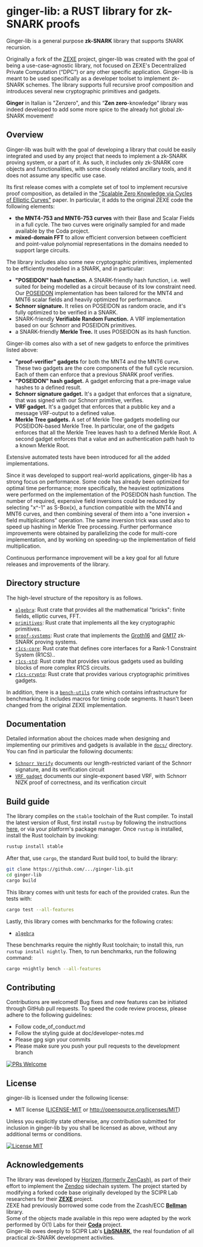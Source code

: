 ginger-lib: a RUST library for zk-SNARK proofs
================================================================================

Ginger-lib is a general purpose __zk-SNARK__ library that supports SNARK recursion.

Originally a fork of the [ZEXE](https://github.com/scipr-lab/ZEXE) project, ginger-lib was created with the goal of being a use-case-agnostic library, not focused on ZEXE's Decentralized Private Computation (“DPC”) or any other specific application. Ginger-lib is meant to be used specifically as a developer toolset to implement zk-SNARK schemes. The library supports full recursive proof composition and introduces several new cryptographic primitives and gadgets.

**Ginger** in Italian is "Zenzero", and this “**Zen zero**-knowledge” library was indeed developed to add some more spice to the already hot global zk-SNARK movement!


## Overview

Ginger-lib was built with the goal of developing a library that could be easily integrated and used by any project that needs to implement a zk-SNARK proving system, or a part of it. As such, it includes only zk-SNARK core objects and functionalities, with some closely related ancillary tools, and it does not assume any specific use case. 

Its first release comes with a complete set of tool to implement recursive proof composition, as detailed in the ["Scalable Zero Knowledge via Cycles of Elliptic Curves"](https://eprint.iacr.org/2014/595.pdf) paper.
In particular, it adds to the original ZEXE code the following elements:

-   __the MNT4-753 and MNT6-753 curves__
    with their Base and Scalar Fields in a full cycle. The two curves were originally sampled for and made available by the Coda project.
-   __mixed-domain FFT__
    to allow efficient conversion between coefficient and point-value polynomial representations in the domains needed to support large circuits.

The library includes also some new cryptographic primitives, implemented to be efficiently modelled in a SNARK, and in particular:

-   __"POSEIDON" hash function.__
    A SNARK-friendly hash function, i.e. well suited for being modelled as a circuit because of its low constraint need. Our [POSEIDON](https://eprint.iacr.org/2019/458.pdf) implementation has been tailored for the MNT4 and MNT6 scalar fields and heavily optimized for performance.
-   __Schnorr signature.__
    It relies on POSEIDON as random oracle, and it's fully optimized to be verified in a SNARK.
-   SNARK-friendly __Verifiable Random Function.__
    A VRF implementation based on our Schnorr and POSEIDON primitives.
-   a SNARK-friendly __Merkle Tree.__
    It uses POSEIDON as its hash function.

Ginger-lib comes also with a set of new gadgets to enforce the primitives listed above: 

-   __"proof-verifier" gadgets__ for both the MNT4 and the MNT6 curve.
    These two gadgets are the core components of the full cycle recursion. Each of them can enforce that a previous SNARK proof verifies.
-   __"POSEIDON" hash gadget.__
    A gadget enforcing that a pre-image value hashes to a defined result.
-   __Schnorr signature gadget.__
    It's a gadget that enforces that a signature, that was signed with our Schnorr primitive, verifies.
-   __VRF gadget.__
    It's a gadget that enforces that a pubblic key and a message VRF-output to a defined value.
-   __Merkle Tree gadgets.__
    A set of Merkle Tree gadgets modelling our POSEIDON-based Merkle Tree. In particular, one of the gadgets enforces that all the Merkle Tree leaves hash to a defined Merkle Root. A second gadget enforces that a value and an authentication path hash to a known Merkle Root.

Extensive automated tests have been introduced for all the added implementations.

Since it was developed to support real-world applications, ginger-lib has a strong focus on performance. Some code has already been optimized for optimal time performance; more specifically, the heaviest optimizations were performed on the implementation of the POSEIDON hash function. The number of required, expensive field inversions could be reduced by selecting "x^-1" as S-Box(x), a function compatible with the MNT4 and MNT6 curves, and then combining several of them into a "one inversion + field multiplications" operation. The same inversion trick was used also to speed up hashing in Merkle Tree processing. Further performance improvements were obtained by parallelizing the code for multi-core implementation, and by working on speeding-up the implementation of field multiplication.

Continuous performance improvement will be a key goal for all future releases and improvements of the library.  


## Directory structure

The high-level structure of the repository is as follows.

* [`algebra`](algebra): Rust crate that provides all the mathematical "bricks": finite fields, elliptic curves, FFT.
* [`primitives`](primitives): Rust crate that implements all the key cryptographic primitives.
* [`proof-systems`](proof-systems): Rust crate that implements the [Groth16](https://ia.cr/2016/260) and [GM17](https://ia.cr/2017/540) zk-SNARK proving systems.
* [`r1cs-core`](r1cs/core): Rust crate that defines core interfaces for a Rank-1 Constraint System (R1CS)..
* [`r1cs-std`](r1cs/gadgets/std): Rust crate that provides various gadgets used as building blocks of more complex R1CS circuits.
* [`r1cs-crypto`](r1cs/gadgets/crypto): Rust crate that provides various cryptographic primitives gadgets. 

In addition, there is a  [`bench-utils`](bench-utils) crate which contains infrastructure for benchmarking. It includes macros for timing code segments. It hasn't been changed from the original ZEXE implementation.

## Documentation

Detailed information about the choices made when designing and implementing our primitives and gadgets is available in the [`docs/`](docs/) directory. You can find in particular the following documents:

* [`Schnorr Verify`](docs/SchnorrVerify) documents our length-restricted variant of the Schnorr signature,  and its verification circuit
* [`VRF gadget`](docs/VRFgadget) documents our single-exponent based VRF, with Schnorr NIZK proof of correctness, and its verification circuit

## Build guide

The library compiles on the `stable` toolchain of the Rust compiler. To install the latest version of Rust, first install `rustup` by following the instructions [here](https://rustup.rs/), or via your platform's package manager. Once `rustup` is installed, install the Rust toolchain by invoking:
```bash
rustup install stable
```

After that, use `cargo`, the standard Rust build tool, to build the library:
```bash
git clone https://github.com/.../ginger-lib.git
cd ginger-lib
cargo build 
```

This library comes with unit tests for each of the provided crates. Run the tests with:
```bash
cargo test --all-features 
``` 

Lastly, this library comes with benchmarks for the following crates:

- [`algebra`](algebra)

These benchmarks require the nightly Rust toolchain; to install this, run `rustup install nightly`. Then, to run benchmarks, run the following command:
```bash
cargo +nightly bench --all-features 
```

## Contributing

Contributions are welcomed! Bug fixes and new features can be initiated through GitHub pull requests. To speed the code review process, please adhere to the following guidelines:

* Follow code_of_conduct.md
* Follow the styling guide at doc/developer-notes.md
* Please gpg sign your commits 
* Please make sure you push your pull requests to the development branch

[![PRs Welcome](https://img.shields.io/badge/PRs-welcome-brightgreen.svg?style=flat-square)](http://makeapullrequest.com)

## License

ginger-lib is licensed under the following license:

 * MIT license ([LICENSE-MIT](http://opensource.org/licenses/MIT) or http://opensource.org/licenses/MIT)

Unless you explicitly state otherwise, any contribution submitted for inclusion in ginger-lib by you shall be licensed as above, without any additional terms or conditions.

[![License MIT](https://img.shields.io/badge/license-MIT-blue.svg)](http://opensource.org/licenses/MIT)

## Acknowledgements

The library was developed by [Horizen \(formerly ZenCash\)](https://horizen.global), as part of their effort to implement the [Zendoo](https://eprint.iacr.org/2020/123.pdf "Zendoo") sidechain system.
The project started by modifying a forked code base originally developed by the SCIPR Lab researchers for their [**ZEXE**](https://github.com/scipr-lab/ZEXE) project.  
ZEXE had previously borrowed some code from the Zcash/ECC [**Bellman**](https://github.com/zcash/librustzcash/tree/master/bellman) library.  
Some of the objects made available in this repo were adapted by the work performed by O(1) Labs for their [**Coda**](https://github.com/CodaProtocol/coda) project.  
Ginger-lib owes deeply to SCIPR Lab's [**LibSNARK**](https://github.com/scipr-lab/libSNARK), the real foundation of all practical zk-SNARK development activities. 
